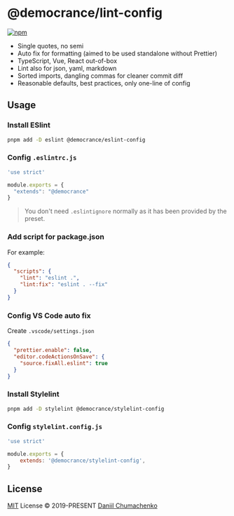 # @democrance/lint-config

[![npm](https://img.shields.io/npm/v/@democrance/eslint-config?color=a1b858&label=)](https://npmjs.com/package/@democrance/eslint-config)

- Single quotes, no semi
- Auto fix for formatting (aimed to be used standalone without Prettier)
- TypeScript, Vue, React out-of-box
- Lint also for json, yaml, markdown
- Sorted imports, dangling commas for cleaner commit diff
- Reasonable defaults, best practices, only one-line of config

## Usage

### Install ESlint

```bash
pnpm add -D eslint @democrance/eslint-config
```

### Config `.eslintrc.js`

```cjs
'use strict'

module.exports = {
  "extends": "@democrance"
}
```

> You don't need `.eslintignore` normally as it has been provided by the preset.

### Add script for package.json

For example:

```json
{
  "scripts": {
    "lint": "eslint .",
    "lint:fix": "eslint . --fix"
  }
}
```

### Config VS Code auto fix

Create `.vscode/settings.json`

```json
{
  "prettier.enable": false,
  "editor.codeActionsOnSave": {
    "source.fixAll.eslint": true
  }
}
```

### Install Stylelint

```bash
pnpm add -D stylelint @democrance/stylelint-config
```

### Config `stylelint.config.js`

```js
'use strict'

module.exports = {
    extends: '@democrance/stylelint-config',
}
```

## License

[MIT](./LICENSE) License &copy; 2019-PRESENT [Daniil Chumachenko](https://github.com/daniil4udo)
